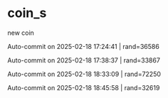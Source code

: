 # coin_s
new coin 

Auto-commit on 2025-02-18 17:24:41 | rand=36586

Auto-commit on 2025-02-18 17:38:37 | rand=33867

Auto-commit on 2025-02-18 18:33:09 | rand=72250

Auto-commit on 2025-02-18 18:45:58 | rand=32619
